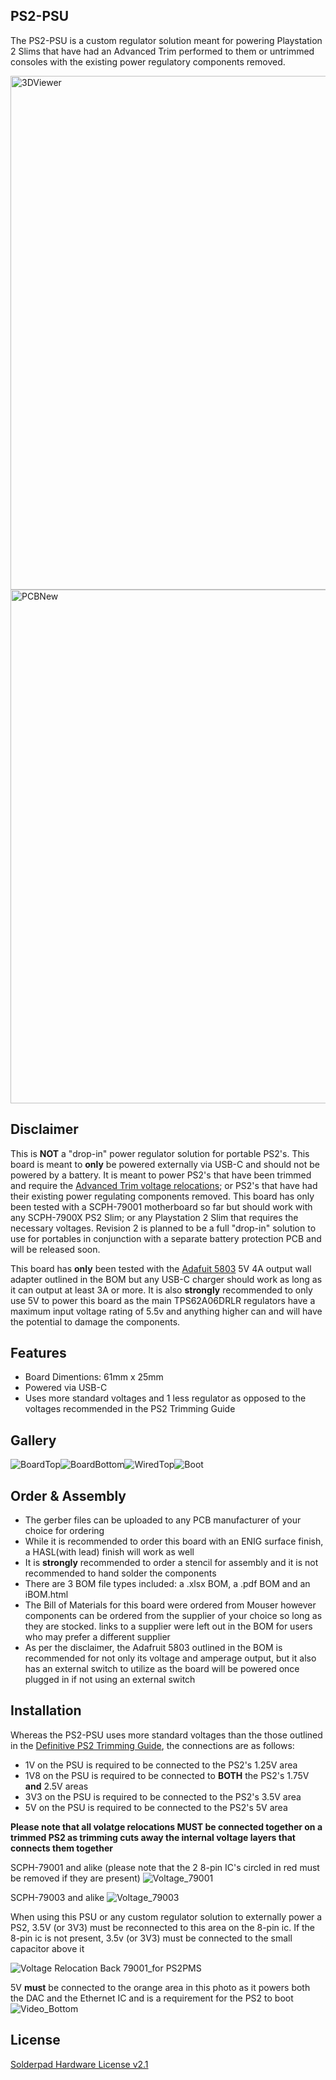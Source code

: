 ## PS2-PSU
The PS2-PSU is a custom regulator solution meant for powering Playstation 2 Slims that have had an Advanced Trim performed to them or untrimmed consoles with the existing power regulatory components removed.

<img width="822" alt="3DViewer" src="https://github.com/user-attachments/assets/b0e5cb3e-046a-427d-a615-5890939e0214">
<img width="822" alt="PCBNew" src="https://github.com/user-attachments/assets/ab8a14c8-f090-4cd7-b6ce-b54954423bfc">

## Disclaimer
This is **NOT** a "drop-in" power regulator solution for portable PS2's. This board is meant to **only** be powered externally via USB-C and should not be powered by a battery. It is meant to power PS2's that have been trimmed and require the [Advanced Trim voltage relocations](https://bitbuilt.net/forums/index.php?threads/the-definitive-ps2-trimming-guide.1841/); or PS2's that have had their existing power regulating components removed. This board has only been tested with a SCPH-79001 motherboard so far but should work with any SCPH-7900X PS2 Slim; or any Playstation 2 Slim that requires the necessary voltages. Revision 2 is planned to be a full "drop-in" solution to use for portables in conjunction with a separate battery protection PCB and will be released soon.

This board has **only** been tested with the [Adafuit 5803](https://www.mouser.ca/ProductDetail/Adafruit/5803?qs=QpmGXVUTftHXtVI1Nl%252BHoQ%3D%3D) 5V 4A output wall adapter outlined in the BOM but any USB-C charger should work as long as it can output at least 3A or more. It is also **strongly** recommended to only use 5V to power this board as the main TPS62A06DRLR regulators have a maximum input voltage rating of 5.5v and anything higher can and will have the potential to damage the components.

## Features
- Board Dimentions: 61mm x 25mm
- Powered via USB-C
- Uses more standard voltages and 1 less regulator as opposed to the voltages recommended in the PS2 Trimming Guide

## Gallery
![BoardTop](https://github.com/user-attachments/assets/9c9a4870-eda5-4197-b197-5a938f0c5fd9)![BoardBottom](https://github.com/user-attachments/assets/164fabf6-fbaa-4148-8643-a7400b846164)![WiredTop](https://github.com/user-attachments/assets/1923f9f9-16a5-4cd4-8d63-630d0b483fd3)![Boot](https://github.com/user-attachments/assets/849f347e-a979-4fd5-982b-d555fe61994a)

## Order & Assembly
- The gerber files can be uploaded to any PCB manufacturer of your choice for ordering
- While it is recommended to order this board with an ENIG surface finish, a HASL(with lead) finish will work as well
- It is **strongly** recommended to order a stencil for assembly and it is not recommended to hand solder the components
- There are 3 BOM file types included: a .xlsx BOM, a .pdf BOM and an iBOM.html
- The Bill of Materials for this board were ordered from Mouser however components can be ordered from the supplier of your choice so long as they are stocked. links to a supplier were left out in the BOM for users who may prefer a different supplier
- As per the disclaimer, the Adafruit 5803 outlined in the BOM is recommended for not only its voltage and amperage output, but it also has an external switch to utilize as the board will be powered once plugged in if not using an external switch

## Installation
Whereas the PS2-PSU uses more standard voltages than the those outlined in the [Definitive PS2 Trimming Guide](https://bitbuilt.net/forums/index.php?threads/the-definitive-ps2-trimming-guide.1841/), the connections are as follows:

- 1V on the PSU is required to be connected to the PS2's 1.25V area
- 1V8 on the PSU is required to be connected to **BOTH** the PS2's 1.75V **and** 2.5V areas
- 3V3 on the PSU is required to be connected to the PS2's 3.5V area
- 5V on the PSU is required to be connected to the PS2's 5V area

**Please note that all volatge relocations MUST be connected together on a trimmed PS2 as trimming cuts away the internal voltage layers that connects them together**

SCPH-79001 and alike (please note that the 2 8-pin IC's circled in red must be removed if they are present) ![Voltage_79001](https://github.com/user-attachments/assets/30253d28-cfe3-46c3-a2ba-7ce2b801d5b4)

SCPH-79003 and alike ![Voltage_79003](https://github.com/user-attachments/assets/a4515860-1464-4abe-9413-073ab2beb19c)

When using this PSU or any custom regulator solution to externally power a PS2, 3.5V (or 3V3) must be reconnected to this area on the 8-pin ic. If the 8-pin ic is not present, 3.5v (or 3V3) must be connected to the small capacitor above it 

![Voltage Relocation Back 79001_for PS2PMS](https://github.com/user-attachments/assets/8a2c9dfe-d5f6-4eba-8295-a256878574cd)

5V **must** be connected to the orange area in this photo as it powers both the DAC and the Ethernet IC and is a requirement for the PS2 to boot ![Video_Bottom](https://github.com/user-attachments/assets/3b70c36d-0a91-4fd8-ba82-9969246ad2db)


## License
[Solderpad Hardware License v2.1](https://solderpad.org/licenses/SHL-2.1/)




